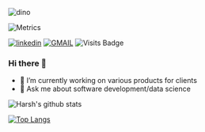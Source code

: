 ![dino](https://user-images.githubusercontent.com/44740658/97583402-ec40ac80-1a1c-11eb-8fe4-987a2a9afbd7.gif)

<p align="center">

![Metrics](https://metrics.lecoq.io/kishank11?template=classic&activity=1&pagespeed=1&activity.limit=5&activity.days=14&activity.filter=all&pagespeed.url=kishank11.github.io&pagespeed.detailed=true&pagespeed.screenshot=true&config.timezone=Asia%2FCalcutta&config.animated=true)

[![linkedin](https://img.shields.io/badge/linkedin-%230077B5.svg?&style=for-the-badge&logo=linkedin&logoColor=white)](https://www.linkedin.com/in/kishankanojia11)
[![GMAIL](https://img.shields.io/static/v1.svg?label=send&message=kishankanojia11@gmail.com&color=red&logo=gmail&style=social)](https://www.github.com/kishankanojia11)
![Visits Badge](https://komarev.com/ghpvc/?username=kishank11)

<p>

### Hi there 👋

- 🔭 I’m currently working on various products for clients
- 💬 Ask me about software development/data science

![Harsh's github 
stats](https://github-readme-stats-sigma-five.vercel.app/api?username=kishank11&show_icons=true&count_private=true&theme=radical)

[![Top 
Langs](https://github-readme-stats-sigma-five.vercel.app/api/top-langs/?username=kishank11&langs_count=8&hide=jupyter%20notebook,html,css&theme=radical)](https://github.com/kishank11/github-readme-stats)
